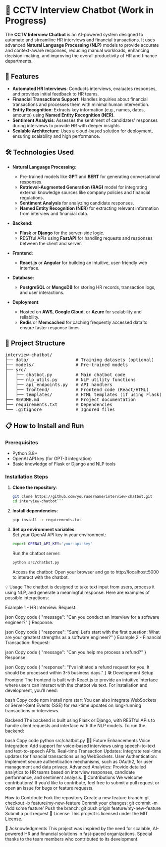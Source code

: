 # 🤖 CCTV Interview Chatbot (Work in Progress)

The **CCTV Interview Chatbot** is an AI-powered system designed to automate and streamline HR interviews and financial transactions. It uses advanced **Natural Language Processing (NLP)** models to provide accurate and context-aware responses, reducing manual workloads, enhancing decision-making, and improving the overall productivity of HR and finance departments.

## 🚀 Features

- **Automated HR Interviews**: Conducts interviews, evaluates responses, and provides initial feedback to HR teams.
- **Financial Transactions Support**: Handles inquiries about financial transactions and processes them with minimal human intervention.
- **Entity Recognition**: Extracts key information (e.g., names, dates, amounts) using **Named Entity Recognition (NER)**.
- **Sentiment Analysis**: Assesses the sentiment of candidates' responses during interviews to provide HR with deeper insights.
- **Scalable Architecture**: Uses a cloud-based solution for deployment, ensuring scalability and high performance.

## 🛠️ Technologies Used

- **Natural Language Processing**:
  - Pre-trained models like **GPT** and **BERT** for generating conversational responses.
  - **Retrieval-Augmented Generation (RAG)** model for integrating external knowledge sources like company policies and financial regulations.
  - **Sentiment Analysis** for analyzing candidate responses.
  - **Named Entity Recognition (NER)** for extracting relevant information from interview and financial data.

- **Backend**:
  - **Flask** or **Django** for the server-side logic.
  - RESTful APIs using **FastAPI** for handling requests and responses between the client and server.

- **Frontend**:
  - **React.js** or **Angular** for building an intuitive, user-friendly web interface.

- **Database**:
  - **PostgreSQL** or **MongoDB** for storing HR records, transaction logs, and user interactions.

- **Deployment**:
  - Hosted on **AWS**, **Google Cloud**, or **Azure** for scalability and reliability.
  - **Redis** or **Memcached** for caching frequently accessed data to ensure faster response times.

## 📂 Project Structure
<pre>
interview-chatbot/
├── data/                  # Training datasets (optional)
├── models/                # Pre-trained models
├── src/
│   ├── chatbot.py         # Main chatbot code
│   ├── nlp_utils.py       # NLP utility functions
│   ├── api_endpoints.py   # API handlers
│   ├── frontend/          # Frontend code (React/HTML)
│   ├── templates/         # HTML templates (if using Flask)
├── README.md              # Project documentation
├── requirements.txt       # Dependencies
└── .gitignore             # Ignored files
</pre>


## 📋 How to Install and Run

### Prerequisites

- Python 3.8+
- OpenAI API key (for GPT-3 integration)
- Basic knowledge of Flask or Django and NLP tools

### Installation Steps

1. **Clone the repository**:
   ```bash
   git clone https://github.com/yourusername/interview-chatbot.git
   cd interview-chatbot```
2. **Install dependencies**:
   ```bash
   pip install -r requirements.txt
   ```
3. **Set up environment variables**: <br />
Set your OpenAI API key in your environment:

    ```bash
    export OPENAI_API_KEY='your-api-key'
    ```
    Run the chatbot server:

    ```bash
    python src/chatbot.py
    ```
    Access the chatbot: Open your browser and go to http://localhost:5000 to interact with the chatbot.

💡 Usage
The chatbot is designed to take text input from users, process it using NLP, and generate a meaningful response. Here are examples of possible interactions:

Example 1 - HR Interview: Request:

json
Copy code
{
  "message": "Can you conduct an interview for a software engineer?"
}
Response:

json
Copy code
{
  "response": "Sure! Let’s start with the first question: What are your greatest strengths as a software engineer?"
}
Example 2 - Financial Transaction: Request:

json
Copy code
{
  "message": "Can you help me process a refund?"
}
Response:

json
Copy code
{
  "response": "I’ve initiated a refund request for you. It should be processed within 3-5 business days."
}
🛠️ Development Setup
Frontend
The frontend is built with React.js to provide an intuitive interface where users can interact with the chatbot via text. For installation and development, you’ll need:

bash
Copy code
npm install
npm start
You can also integrate WebSockets or Server-Sent Events (SSE) for real-time updates on long-running transactions or interviews.

Backend
The backend is built using Flask or Django, with RESTful APIs to handle client requests and interface with the NLP models. To run the backend:

bash
Copy code
python src/chatbot.py
🧑‍💻 Future Enhancements
Voice Integration: Add support for voice-based interviews using speech-to-text and text-to-speech APIs.
Real-time Transaction Updates: Integrate real-time updates for financial transactions using WebSockets.
User Authentication: Implement secure authentication mechanisms, such as OAuth2, for user management and data privacy.
Advanced Analytics: Provide detailed analytics to HR teams based on interview responses, candidate performance, and sentiment analysis.
🤝 Contributions
We welcome contributions! If you’d like to contribute, feel free to submit a pull request or open an issue for bugs or feature requests.

How to Contribute
Fork the repository
Create a new feature branch: git checkout -b feature/my-new-feature
Commit your changes: git commit -m 'Add some feature'
Push the branch: git push origin feature/my-new-feature
Submit a pull request
📄 License
This project is licensed under the MIT License.

👏 Acknowledgments
This project was inspired by the need for scalable, AI-powered HR and financial solutions in fast-paced organizations. Special thanks to the team members who contributed to its development. 

